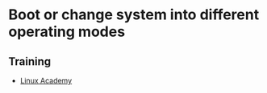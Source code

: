 # Boot or change system into different operating modes

## Training
* [Linux Academy](https://linuxacademy.com/cp/courses/lesson/course/5434/lesson/2/module/428)
